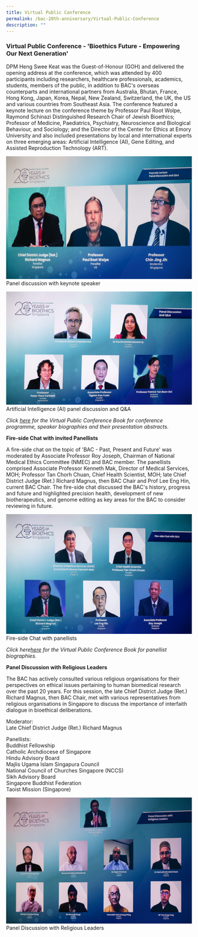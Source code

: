 ```yaml
---
title: Virtual Public Conference
permalink: /bac-20th-anniversary/Virtual-Public-Conference
description: ""
---
```

###  **Virtual Public Conference - 'Bioethics Future - Empowering Our Next Generation'**

DPM Heng Swee Keat was the Guest-of-Honour (GOH) and delivered the opening address at the conference, which was attended by 400 participants including researchers, healthcare professionals, academics, students, members of the public, in addition to BAC's overseas counterparts and international partners from Australia, Bhutan, France, Hong Kong, Japan, Korea, Nepal, New Zealand, Switzerland, the UK, the US and various countries from Southeast Asia. The conference featured a keynote lecture on the conference theme by Professor Paul Root Wolpe, Raymond Schinazi Distinguished Research Chair of Jewish Bioethics; Professor of Medicine, Paediatrics, Psychiatry, Neuroscience and Biological Behaviour, and Sociology; and the Director of the Center for Ethics at Emory University and also included presentations by local and international experts on three emerging areas: Artificial Intelligence (AI), Gene Editing, and Assisted Reproduction Technology (ART).

![](/images/20th%20Anniversary%20Images/17th%20jun-6496(cropped)_Panel%20discussion%20with%20keynote%20speaker.jpg)
Panel discussion with keynote speaker

![](/images/20th%20Anniversary%20Images/17th%20jun-7006(cropped)_AI%20panel%20discussion.jpg)
Artificial Intelligence (AI) panel discussion and Q&A

*Click [here](/files/20th%20Anniversary%20Resources/Virtual%20Public%20Conference%20Book.pdf) for the Virtual Public Conference Book for conference programme, speaker biographies and their presentation abstracts.*

**Fire-side Chat with invited Panellists**

A fire-side chat on the topic of 'BAC - Past, Present and Future' was moderated by Associate Professor Roy Joseph, Chairman of National Medical Ethics Committee (NMEC) and BAC member. The panellists comprised Associate Professor Kenneth Mak, Director of Medical Services, MOH; Professor Tan Chorh Chuan, Chief Health Scientist, MOH; late Chief District Judge (Ret.) Richard Magnus, then BAC Chair and Prof Lee Eng Hin, current BAC Chair. The fire-side chat discussed the BAC's history, progress and future and highlighted precision health, development of new biotherapeutics, and genome editing as key areas for the BAC to consider reviewing in future.

![](/images/20th%20Anniversary%20Images/17th%20jun-6683(cropped)_Fire-side%20chat.jpg)
Fire-side Chat with panellists

*Click here[here](/files/20th%20Anniversary%20Resources/Virtual%20Public%20Conference%20Book.pdf) for the Virtual Public Conference Book for panellist biographies.*

**Panel Discussion with Religious Leaders**

The BAC has actively consulted various religious organisations for their perspectives on ethical issues pertaining to human biomedical research over the past 20 years. For this session, the late Chief District Judge (Ret.) Richard Magnus, then BAC Chair, met with various representatives from religious organisations in Singapore to discuss the importance of interfaith dialogue in bioethical deliberations.

Moderator:<br>
Late Chief District Judge (Ret.) Richard Magnus

Panellists:<br>
Buddhist Fellowship<br>
Catholic Archdiocese of Singapore<br>
Hindu Advisory Board<br>
Majlis Ugama Islam Singapura Council<br>
National Council of Churches Singapore (NCCS)<br>
Sikh Advisory Board<br>
Singapore Buddhist Federation<br>
Taoist Mission (Singapore)<br>

![](/images/20th%20Anniversary%20Images/17th%20jun-6823(cropped)_Religious%20leaders.jpg)
Panel Discussion with Religious Leaders